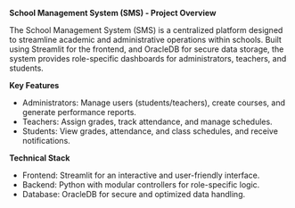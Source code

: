 **School Management System (SMS) - Project Overview**

The School Management System (SMS) is a centralized platform designed to streamline academic and administrative operations within schools. Built using Streamlit for the frontend, and OracleDB for secure data storage, the system provides role-specific dashboards for administrators, teachers, and students.

**Key Features**
*   Administrators: Manage users (students/teachers), create courses, and generate performance reports.
*   Teachers: Assign grades, track attendance, and manage schedules.
*   Students: View grades, attendance, and class schedules, and receive notifications.

**Technical Stack**
*    Frontend: Streamlit for an interactive and user-friendly interface.
*    Backend: Python with modular controllers for role-specific logic.
*    Database: OracleDB for secure and optimized data handling.
